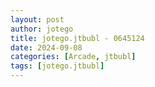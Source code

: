 ```yaml
---
layout: post
author: jotego
title: jotego.jtbubl - 0645124
date: 2024-09-08
categories: [Arcade, jtbubl]
tags: [jotego.jtbubl]
---
```


